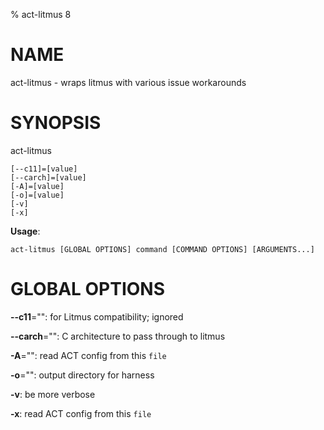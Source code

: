 % act-litmus 8

# NAME

act-litmus - wraps litmus with various issue workarounds

# SYNOPSIS

act-litmus

```
[--c11]=[value]
[--carch]=[value]
[-A]=[value]
[-o]=[value]
[-v]
[-x]
```

**Usage**:

```
act-litmus [GLOBAL OPTIONS] command [COMMAND OPTIONS] [ARGUMENTS...]
```

# GLOBAL OPTIONS

**--c11**="": for Litmus compatibility; ignored

**--carch**="": C architecture to pass through to litmus

**-A**="": read ACT config from this `file`

**-o**="": output directory for harness

**-v**: be more verbose

**-x**: read ACT config from this `file`

